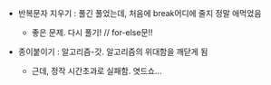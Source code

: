 - 반복문자 지우기 : 풀긴 풀었는데, 처음에 break어디에 줄지 정말 애먹었음
  - 좋은 문제. 다시 풀기! // for-else문!!

- 종이붙이기 : 알고리즘-갓. 알고리즘의 위대함을 깨닫게 됨
  - 근데, 정작 시간초과로 실패함. 엿드쇼...